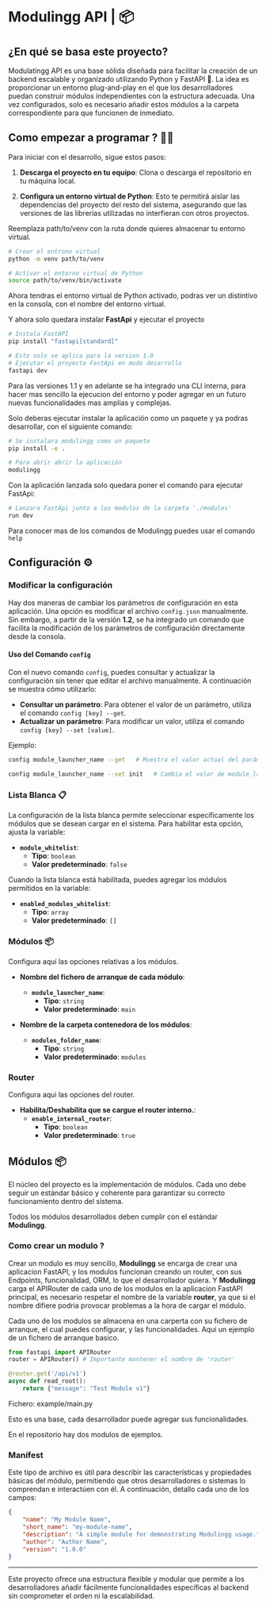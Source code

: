 # Modulingg API | 📦

## ¿En qué se basa este proyecto?

Modulatingg API es una base sólida diseñada para facilitar la creación de un backend escalable y organizado utilizando Python y FastAPI 🐍. La idea es proporcionar un entorno plug-and-play en el que los desarrolladores puedan construir módulos independientes con la estructura adecuada. Una vez configurados, solo es necesario añadir estos módulos a la carpeta correspondiente para que funcionen de inmediato.

## Como empezar a programar ? 🧑‍💻

Para iniciar con el desarrollo, sigue estos pasos:

1. **Descarga el proyecto en tu equipo**: Clona o descarga el repositorio en tu máquina local.

2. **Configura un entorno virtual de Python**: Esto te permitirá aislar las dependencias del proyecto del resto del sistema, asegurando que las versiones de las librerías utilizadas no interfieran con otros proyectos. 

Reemplaza path/to/venv con la ruta donde quieres almacenar tu entorno virtual.

```bash
# Crear el entrono virtual
python -m venv path/to/venv

# Activar el entorno virtual de Python
source path/to/venv/bin/activate
```


Ahora tendras el entorno virtual de Python activado, podras ver un distintivo en la consola, con el nombre del entorno virtual.

Y ahora solo quedara instalar **FastApi** y ejecutar el proyecto

```bash
# Instala FastAPI
pip install "fastapi[standard]"

# Esto solo se aplica para la version 1.0
# Ejecutar el proyecto FastApi en modo desarrollo
fastapi dev 
```

Para las versiones 1.1 y en adelante se ha integrado una CLI interna, para hacer mas sencillo la ejecucion del entorno y poder agregar en un futuro nuevas funcionalidades mas amplias y complejas.

Solo deberas ejecutar instalar la aplicación como un paquete y ya podras desarrollar, con el siguiente comando:

```bash
# Se instalara modulingg como un paquete
pip install -e .

# Para abrir abrir la aplicación
modulingg 
```

Con la aplicación lanzada solo quedara poner el comando para ejecutar FastApi:


```bash
# Lanzara FastApi junto a los modulos de la carpeta './modules'
run dev
```

Para conocer mas de los comandos de Modulingg puedes usar el comando ```help```

## Configuración ⚙️

### Modificar la configuración

Hay dos maneras de cambiar los parámetros de configuración en esta aplicación. Una opción es modificar el archivo `config.json` manualmente. Sin embargo, a partir de la versión **1.2**, se ha integrado un comando que facilita la modificación de los parámetros de configuración directamente desde la consola.

#### Uso del Comando `config`

Con el nuevo comando `config`, puedes consultar y actualizar la configuración sin tener que editar el archivo manualmente. A continuación se muestra cómo utilizarlo:

- **Consultar un parámetro**: Para obtener el valor de un parámetro, utiliza el comando `config [key] --get`.
- **Actualizar un parámetro**: Para modificar un valor, utiliza el comando `config [key] --set [value]`.

Ejemplo:

```bash
config module_launcher_name --get   # Muestra el valor actual del parámetro module_launcher_name .
```

```bash
config module_launcher_name --set init   # Cambia el volor de module_launcher_name
```

### Lista Blanca 📋

La configuración de la lista blanca permite seleccionar específicamente los módulos que se desean cargar en el sistema. Para habilitar esta opción, ajusta la variable:

- **`module_whitelist`**: 
  - **Tipo**: `boolean`
  - **Valor predeterminado**: `false`

Cuando la lista blanca está habilitada, puedes agregar los módulos permitidos en la variable:

- **`enabled_modules_whitelist`**: 
  - **Tipo**: `array`
  - **Valor predeterminado**: `[]`

### Módulos 📦

Configura aquí las opciones relativas a los módulos.

- **Nombre del fichero de arranque de cada módulo**:
  - **`module_launcher_name`**:
    - **Tipo**: `string`
    - **Valor predeterminado**: `main`

- **Nombre de la carpeta contenedora de los módulos**:
  - **`modules_folder_name`**:
    - **Tipo**: `string`
    - **Valor predeterminado**: `modules`

### Router

Configura aqui las opciones del router.

- **Habilita/Deshabilita que se cargue el router interno.**:
  - **`enable_internal_router`**:
    - **Tipo**: `boolean`
    - **Valor predeterminado**: `true`

## Módulos 📦

El núcleo del proyecto es la implementación de módulos. Cada uno debe seguir un estándar básico y coherente para garantizar su correcto funcionamiento dentro del sistema.

Todos los módulos desarrollados deben cumplir con el estándar **Modulingg**.

### Como crear un modulo ?

Crear un modulo es muy sencillo, **Modulingg** se encarga de crear una aplicacion FastAPI, y los modulos funcionan creando un router, con sus Endpoints, funcionalidad, ORM, lo que el desarrollador quiera. Y **Modulingg** carga el APIRouter de cada uno de los modulos en la aplicacion FastAPI principal, es necesario respetar el nombre de la variable **router**, ya que si el nombre difiere podria provocar problemas a la hora de cargar el módulo.

Cada uno de los modulos se almacena en una carperta con su fichero de arranque, el cual puedes configurar, y las funcionalidades. Aqui un ejemplo de un fichero de arranque basico.

```python
from fastapi import APIRouter
router = APIRouter() # Importante mantener el nombre de 'router'

@router.get('/api/v1')
async def read_root():
    return {"message": "Test Module v1"}
```
Fichero: example/main.py

Esto es una base, cada desarrollador puede agregar sus funcionalidades.

En el repositorio hay dos modulos de ejemplos.

### Manifest

Este tipo de archivo es útil para describir las características y propiedades básicas del módulo, permitiendo que otros desarrolladores o sistemas lo comprendan e interactúen con él. A continuación, detallo cada uno de los campos:

```json
{
    "name": "My Module Name",
    "short_name": "my-module-name",
    "description": "A simple module for demonstrating Modulingg usage.",
    "author": "Author Name",
    "version": "1.0.0"
}
```

---

Este proyecto ofrece una estructura flexible y modular que permite a los desarrolladores añadir fácilmente funcionalidades específicas al backend sin comprometer el orden ni la escalabilidad.